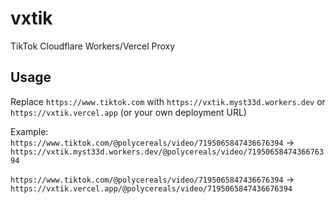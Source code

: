 # vxtik
TikTok Cloudflare Workers/Vercel Proxy

## Usage
Replace `https://www.tiktok.com` with `https://vxtik.myst33d.workers.dev` or `https://vxtik.vercel.app` (or your own deployment URL)

Example:  
`https://www.tiktok.com/@polycereals/video/7195065847436676394` -> `https://vxtik.myst33d.workers.dev/@polycereals/video/7195065847436676394`

`https://www.tiktok.com/@polycereals/video/7195065847436676394` -> `https://vxtik.vercel.app/@polycereals/video/7195065847436676394`